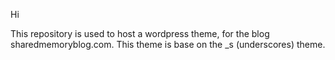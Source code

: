 Hi

This repository is used to host a wordpress theme, for the blog sharedmemoryblog.com.
This theme is base on the _s (underscores) theme.
